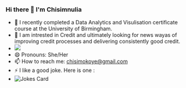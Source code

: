 ### Hi there 👋 I'm Chisimnulia

- 🌱 I recently completed a Data Analytics and Visulisation certificate course at the University of Birmingham. 
- 👀 I am intrested in Credit and ultimately looking for news wayas of improving credit processes and delivering consistently good credit.
- <img src="https://github-readme-stats.vercel.app/api/top-langs?username=Chisimokoye&layout=compact"/>
- 😄 Pronouns: She/Her
- 📫 How to reach me: chisimokoye@gmail.com
- ⚡ I like a good joke. Here is one : 
- ![Jokes Card](https://readme-jokes.vercel.app/api)



<!--
**Chisimokoye/Chisimokoye** is a ✨ _special_ ✨ repository because its `README.md` (this file) appears on your GitHub profile.

Here are some ideas to get you started:

